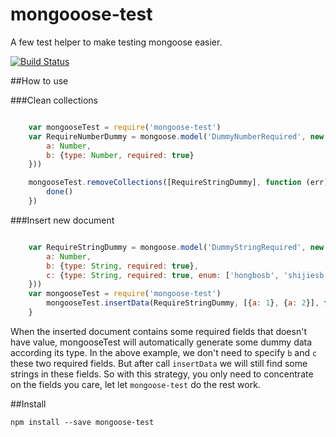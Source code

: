 # mongooose-test

A few test helper to make testing mongoose easier.

[![Build Status](https://travis-ci.org/ufo22940268/mongooose-test.svg?branch=master)](https://travis-ci.org/ufo22940268/mongooose-test)

##How to use

###Clean collections


```javascript

    var mongooseTest = require('mongoose-test')
    var RequireNumberDummy = mongoose.model('DummyNumberRequired', new mongoose.Schema({
        a: Number,
        b: {type: Number, required: true}
    }))

    mongooseTest.removeCollections([RequireStringDummy], function (err) {
        done()
    })

````

###Insert new document

```javascript

    var RequireStringDummy = mongoose.model('DummyStringRequired', new mongoose.Schema({
        a: Number,
        b: {type: String, required: true},
        c: {type: String, required: true, enum: ['hongbosb', 'shijiesb']}
    }))
    var mongooseTest = require('mongoose-test')
        mongooseTest.insertData(RequireStringDummy, [{a: 1}, {a: 2}], function (err) {
    }

```

When the inserted document contains some required fields that doesn't have value, mongooseTest will automatically generate some dummy data according its type.
In the above example, we don't need to specify `b` and `c` these two required fields. But after call `insertData` we will still find some strings in these fields.
So with this strategy, you only need to concentrate on the fields you care, let let `mongoose-test` do the rest work.

##Install

    npm install --save mongoose-test
